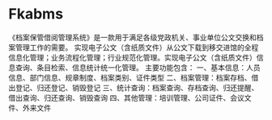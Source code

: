 # Fkabms
 《档案保管借阅管理系统》是一款用于满足各级党政机关、事业单位公文交换和档案管理工作的需要。 实现电子公文（含纸质文件）从公文下载到移交进馆的全程信息化管理；业务流程化管理；行业规范化管理。实现电子公文（含纸质文件）信息查询、条目检索、信息统计统一化管理。 主要功能包含： 一、基本信息：人员信息、部门信息、规章制度、档案类别、证件类型 二、档案管理：档案存档、借出登记、归还登记、销毁登记 三、统计查询：档案查询、存档查询、归还提醒、借出查询、归还查询、销毁查询 四、其他管理：培训管理、公司证件、会议文件、外来文件

